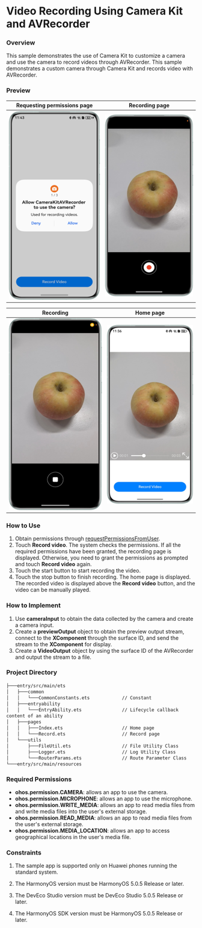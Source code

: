# Video Recording Using Camera Kit and AVRecorder

### Overview

This sample demonstrates the use of Camera Kit to customize a camera and use the camera to record videos through AVRecorder. This sample demonstrates a custom camera through Camera Kit and records video with AVRecorder.

### Preview

| Requesting permissions page            | Recording page                        |
|----------------------------------------|---------------------------------------|
| ![](screenshots/device/request.en.png) | ![](screenshots/device/record.en.png) |

| Recording                                    | Home page                            |
|----------------------------------------------|--------------------------------------|
| ![](screenshots/device/stopRecording.en.png) | ![](screenshots/device/index.en.png) |


### How to Use

1. Obtain permissions through [requestPermissionsFromUser](https://developer.huawei.com/consumer/en/doc/harmonyos-references/js-apis-abilityaccessctrl#requestpermissionsfromuser9).
2. Touch **Record video**. The system checks the permissions. If all the required permissions have been granted, the recording page is displayed. Otherwise, you need to grant the permissions as prompted and touch **Record video** again.
3. Touch the start button to start recording the video.
4. Touch the stop button to finish recording. The home page is displayed. The recorded video is displayed above the **Record video** button, and the video can be manually played.

### How to Implement

1. Use **cameraInput** to obtain the data collected by the camera and create a camera input.
2. Create a **previewOutput** object to obtain the preview output stream, connect to the **XComponent** through the surface ID, and send the stream to the **XComponent** for display.
3. Create a **VideoOutput** object by using the surface ID of the AVRecorder and output the stream to a file.

### Project Directory
```
├───entry/src/main/ets
│   ├───common
│   │   └───CommonConstants.ets            // Constant
│   ├───entryability                        
│   │   └───EntryAbility.ets               // Lifecycle callback content of an ability
│   ├───pages    
│   │   ├───Index.ets                      // Home page
│   │   └───Record.ets                     // Record page
│   └───utils                               
│       ├───FileUtil.ets                   // File Utility Class
│       ├───Logger.ets                     // Log Utility Class
│       └───RouterParams.ets               // Route Parameter Class
└───entry/src/main/resources                        
```

### Required Permissions

- **ohos.permission.CAMERA**: allows an app to use the camera.
- **ohos.permission.MICROPHONE**: allows an app to use the microphone.
- **ohos.permission.WRITE_MEDIA**: allows an app to read media files from and write media files into the user's external storage.
- **ohos.permission.READ_MEDIA**: allows an app to read media files from the user's external storage.
- **ohos.permission.MEDIA_LOCATION**: allows an app to access geographical locations in the user's media file.

### Constraints

1. The sample app is supported only on Huawei phones running the standard system.

2. The HarmonyOS version must be HarmonyOS 5.0.5 Release or later.

3. The DevEco Studio version must be DevEco Studio 5.0.5 Release or later.

4. The HarmonyOS SDK version must be HarmonyOS 5.0.5 Release or later.
